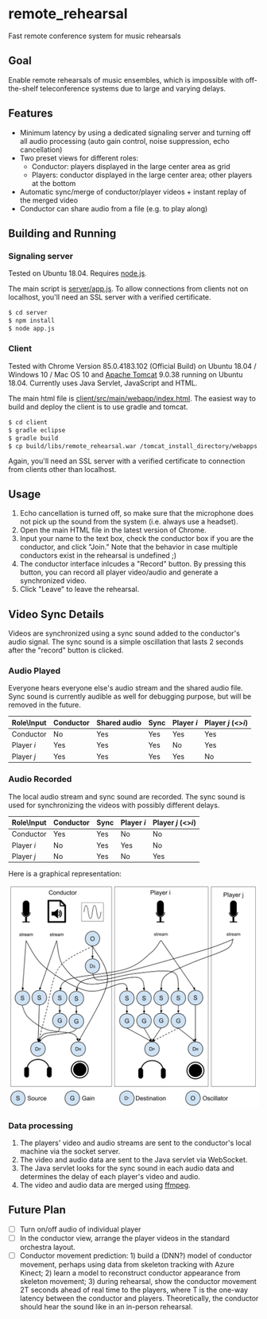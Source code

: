 # remote_rehearsal
Fast remote conference system for music rehearsals

## Goal
Enable remote rehearsals of music ensembles, which is impossible with off-the-shelf teleconference systems due to large and varying delays.

## Features
* Minimum latency by using a dedicated signaling server and turning off all audio processing (auto gain control, noise suppression, echo cancellation)
* Two preset views for different roles:
  * Conductor: players displayed in the large center area as grid
  * Players: conductor displayed in the large center area; other players at the bottom
* Automatic sync/merge of conductor/player videos + instant replay of the merged video
* Conductor can share audio from a file (e.g. to play along)

## Building and Running
### Signaling server
Tested on Ubuntu 18.04.
Requires [node.js](https://nodejs.org/en/). 

The main script is [server/app.js](https://github.com/kyamane/remote_rehearsal/blob/main/server/app.js).
To allow connections from clients not on localhost, you'll need an SSL server with a verified certificate.
```
$ cd server
$ npm install
$ node app.js
```

### Client
Tested with Chrome Version 85.0.4183.102 (Official Build) on Ubuntu 18.04 / Windows 10 / Mac OS 10 and [Apache Tomcat](http://tomcat.apache.org/) 9.0.38 running on Ubuntu 18.04. Currently uses Java Servlet, JavaScript and HTML.

The main html file is [client/src/main/webapp/index.html](https://github.com/kyamane/remote_rehearsal/blob/main/client/src/main/webapp/index.html).
The easiest way to build and deploy the client is to use gradle and tomcat.
```
$ cd client
$ gradle eclipse
$ gradle build
$ cp build/libs/remote_rehearsal.war /tomcat_install_directory/webapps
```
Again, you'll need an SSL server with a verified certificate to connection from clients other than localhost.

## Usage
1. Echo cancellation is turned off, so make sure that the microphone does not pick up the sound from the system (i.e. always use a headset). 
1. Open the main HTML file in the latest version of Chrome.
1. Input your name to the text box, check the conductor box if you are the conductor, and click "Join."
Note that the behavior in case multiple conductors exist in the rehearsal is undefined ;)
1. The conductor interface inlcudes a "Record" button. By pressing this button, you can record all player video/audio and generate a synchronized video.
1. Click "Leave" to leave the rehearsal.

## Video Sync Details

Videos are synchronized using a sync sound added to the conductor's audio signal. The sync sound is a simple oscillation that lasts 2 seconds after the "record" button is clicked.

### Audio Played

Everyone hears everyone else's audio stream and the shared audio file. Sync sound is currently audible as well for debugging purpose, but will be removed in the future.

Role\Input | Conductor | Shared audio | Sync | Player *i* | Player *j* (<>*i*)
-----------|-----------|--------------|------|------------|------------------
Conductor | No | Yes | Yes | Yes | Yes
Player *i* | Yes | Yes | Yes | No | Yes
Player *j* | Yes | Yes | Yes | Yes | No

### Audio Recorded

The local audio stream and sync sound are recorded. The sync sound is used for synchronizing the videos with possibly different delays.

Role\Input | Conductor | Sync | Player *i* | Player *j* (<>*i*)
-----------|-----------|------|------------|------------------
Conductor | Yes | Yes | No | No
Player *i* | No | Yes | Yes | No
Player *j* | No | Yes | No | Yes

Here is a graphical representation:

<img alt="rr_audio_connection_chart" src="./resource/rr_audio_connection_chart.png" width="600">

### Data processing

1. The players' video and audio streams are sent to the conductor's local machine via the socket server.
1. The video and audio data are sent to the Java servlet via WebSocket.
1. The Java servlet looks for the sync sound in each audio data and determines the delay of each player's video and audio.
1. The video and audio data are merged using [ffmpeg](https://ffmpeg.org/).

## Future Plan
- [ ] Turn on/off audio of individual player
- [ ] In the conductor view, arrange the player videos in the standard orchestra layout.
- [ ] Conductor movement prediction: 1) build a (DNN?) model of conductor movement, perhaps using data from skeleton tracking with Azure Kinect; 2) learn a model to reconstruct conductor appearance from skeleton movement; 3) during rehearsal, show the conductor movement 2T seconds ahead of real time to the players, where T is the one-way latency between the conductor and players. Theoretically, the conductor should hear the sound like in an in-person rehearsal.

